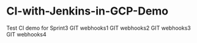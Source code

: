 # CI-with-Jenkins-in-GCP-Demo
Test CI demo for Sprint3
GIT webhooks1
GIT webhooks2
GIT webhooks3
GIT webhooks4

